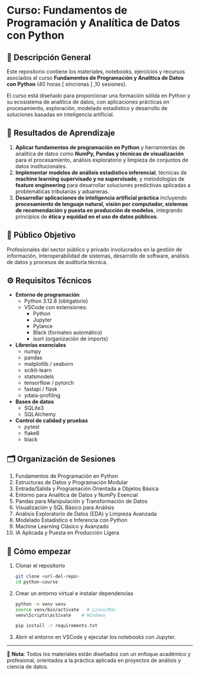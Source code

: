 # Curso: Fundamentos de Programación y Analítica de Datos con Python

## 📘 Descripción General
Este repositorio contiene los materiales, notebooks, ejercicios y recursos asociados al curso **Fundamentos de Programación y Analítica de Datos con Python** (40 horas [ síncronas ] ,10 sesiones). 
 
El curso está diseñado para proporcionar una formación sólida en Python y su ecosistema de analítica de datos, con aplicaciones prácticas en procesamiento, exploración, modelado estadístico y desarrollo de soluciones basadas en inteligencia artificial.

## 🎯 Resultados de Aprendizaje
1. **Aplicar fundamentos de programación en Python** y herramientas de analítica de datos como **NumPy, Pandas y técnicas de visualización** para el procesamiento, análisis exploratorio y limpieza de conjuntos de datos institucionales.  
2. **Implementar modelos de análisis estadístico inferencial**, técnicas de **machine learning supervisado y no supervisado**, y metodologías de **feature engineering** para desarrollar soluciones predictivas aplicadas a problemáticas tributarias y aduaneras.  
3. **Desarrollar aplicaciones de inteligencia artificial práctica** incluyendo **procesamiento de lenguaje natural, visión por computador, sistemas de recomendación y puesta en producción de modelos**, integrando principios de **ética y equidad en el uso de datos públicos**.

## 👥 Público Objetivo
Profesionales del sector público y privado involucrados en la gestión de información, interoperabilidad de sistemas, desarrollo de software, análisis de datos y procesos de auditoría técnica.

## ⚙️ Requisitos Técnicos
- **Entorno de programación**
  - Python 3.12.8 (obligatorio)
  - VSCode con extensiones:
    - Python
    - Jupyter
    - Pylance
    - Black (formateo automático)
    - isort (organización de imports)
- **Librerías esenciales**
  - numpy
  - pandas
  - matplotlib / seaborn
  - scikit-learn
  - statsmodels
  - tensorflow / pytorch
  - fastapi / flask
  - ydata-profiling
- **Bases de datos**
  - SQLite3
  - SQLAlchemy
- **Control de calidad y pruebas**
  - pytest
  - flake8
  - black

## 🗂️ Organización de Sesiones
1. Fundamentos de Programación en Python  
2. Estructuras de Datos y Programación Modular  
3. Entrada/Salida y Programación Orientada a Objetos Básica  
4. Entorno para Analítica de Datos y NumPy Esencial  
5. Pandas para Manipulación y Transformación de Datos  
6. Visualización y SQL Básico para Análisis  
7. Análisis Exploratorio de Datos (EDA) y Limpieza Avanzada  
8. Modelado Estadístico e Inferencia con Python  
9. Machine Learning Clásico y Avanzado  
10. IA Aplicada y Puesta en Producción Ligera  

## 🚀 Cómo empezar
1. Clonar el repositorio  
   ```bash
   git clone <url-del-repo>
   cd python-course
   ```

2. Crear un entorno virtual e instalar dependencias  
   ```bash
   python -m venv venv
   source venv/bin/activate   # Linux/Mac
   venv\Scripts\activate    # Windows

   pip install -r requirements.txt
   ```
3. Abrir el entorno en VSCode y ejecutar los notebooks con Jupyter.

---

📌 **Nota**: Todos los materiales están diseñados con un enfoque académico y profesional, orientados a la práctica aplicada en proyectos de análisis y ciencia de datos.
